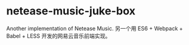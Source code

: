 # netease-music-juke-box
Another implementation of Netease Music. 另一个用 ES6 + Webpack + Babel + LESS 开发的网易云音乐前端实现。
